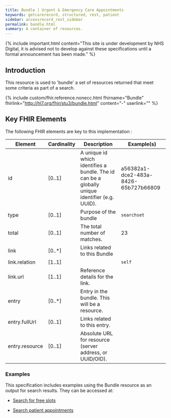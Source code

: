 ```yaml
---
title: Bundle | Urgent & Emergency Care Appointments
keywords: getcarerecord, structured, rest, patient
sidebar: accessrecord_rest_sidebar
permalink: bundle.html
summary: A container of resources.
---
```


{% include important.html content="This site is under development by NHS Digital, it is advised not to develop against these specifications until a formal announcement has been made." %}

## Introduction ##
This resource is used to 'bundle' a set of resources returned that meet some criteria as part of a search.

{% include custom/fhir.reference.nonecc.html fhirname="Bundle" fhirlink="http://hl7.org/fhir/stu3/bundle.html" content="-" userlink="" %}

## Key FHIR Elements ##

The following FHIR elements are key to this implementation :


| Element | Cardinality | Description | Example(s) |
| --- | --- | --- | --- |
| id | [0..1] | A unique id which identifies a bundle. The id can be a globally unique identifier (e.g. UUID).| a56382a1-dce2-483a-8426-65b727b66809 |
| type | [0..1] | Purpose of the bundle | `searchset` |
| total  | [0..1] | The total number of matches. | 23 |
| link | [0..*] | Links related to this Bundle | |
| link.relation | [1..1] ||`self`|
| link.url| [1..1] |Reference details for the link.||
| entry | [0..*] | Entry in the bundle. This will be a resource. | |
| entry.fullUrl | [0..1] | Links related to this entry. ||
| entry.resource |[0..1] | Absolute URL for resource (server address, or UUID/OID).||


### Examples ###

This specification includes examples using the Bundle resource as an output for search results. They can be accessed at:

- [Search for free slots](search_free_slots.html#sample-response)

- [Search patient appointments](search_patient_appointments.html#sample-response)